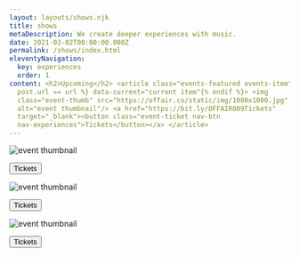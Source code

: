 ```yaml
---
layout: layouts/shows.njk
title: shows
metaDescription: We create deeper experiences with music.
date: 2021-03-02T00:00:00.000Z
permalink: /shows/index.html
eleventyNavigation:
  key: experiences
  order: 1
content: <h2>Upcoming</h2> <article class="events-featured events-item"{% if
  post.url == url %} data-current="current item"{% endif %}> <img
  class="event-thumb" src="https://offair.co/static/img/1080x1080.jpg"
  alt="event thumbnail"/> <a href="https://bit.ly/OFFAIR009Tickets"
  target="_blank"><button class="event-ticket nav-btn
  nav-experiences">Tickets</button></a> </article>
---
```

<article class="events-featured events-item">

<img class="event-thumb" src="https://offair.co/static/img/1080x1080.jpg" alt="event thumbnail"/>

<a href="https://bit.ly/OFFAIR009Tickets" target="_blank"><button class="event-ticket nav-btn nav-experiences">Tickets</button></a>

</article>

<article class="events-featured events-item">

<img class="event-thumb" src="https://offair.co/static/img/1080x1080.jpg" alt="event thumbnail"/>

<a href="https://bit.ly/OFFAIR009Tickets" target="_blank"><button class="event-ticket nav-btn nav-experiences">Tickets</button></a>

</article>

<article class="events-featured events-item">

<img class="event-thumb" src="https://offair.co/static/img/1080x1080.jpg" alt="event thumbnail"/>

<a href="https://bit.ly/OFFAIR009Tickets" target="_blank"><button class="event-ticket nav-btn nav-experiences">Tickets</button></a>

</article>